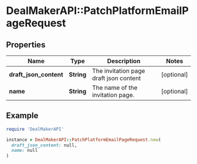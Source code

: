 # DealMakerAPI::PatchPlatformEmailPageRequest

## Properties

| Name | Type | Description | Notes |
| ---- | ---- | ----------- | ----- |
| **draft_json_content** | **String** | The invitation page draft json content | [optional] |
| **name** | **String** | The name of the invitation page. | [optional] |

## Example

```ruby
require 'DealMakerAPI'

instance = DealMakerAPI::PatchPlatformEmailPageRequest.new(
  draft_json_content: null,
  name: null
)
```

